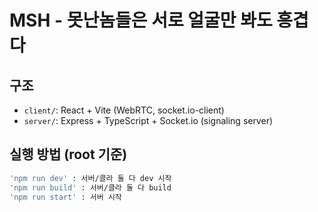# MSH - 못난놈들은 서로 얼굴만 봐도 흥겹다

## 구조
- `client/`: React + Vite (WebRTC, socket.io-client)
- `server/`: Express + TypeScript + Socket.io (signaling server)

## 실행 방법 (root 기준)
```bash
'npm run dev' : 서버/클라 둘 다 dev 시작
'npm run build' : 서버/클라 둘 다 build
'npm run start' : 서버 시작